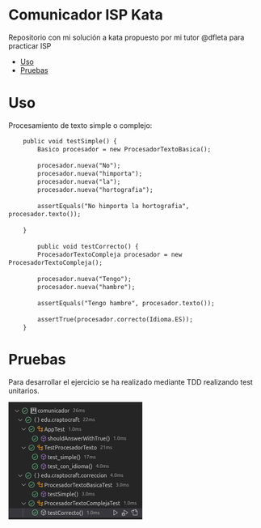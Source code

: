 # Comunicador ISP Kata

Repositorio con mi solución a kata propuesto por mi tutor @dfleta para practicar ISP 

- [Uso](#Uso)
- [Pruebas](#Pruebas)



# Uso

Procesamiento de texto simple o complejo:

```
    public void testSimple() {
        Basico procesador = new ProcesadorTextoBasica();

        procesador.nueva("No");
        procesador.nueva("himporta");
        procesador.nueva("la");
        procesador.nueva("hortografia");

        assertEquals("No himporta la hortografia", procesador.texto());

    }

        public void testCorrecto() {
        ProcesadorTextoCompleja procesador = new ProcesadorTextoCompleja();

        procesador.nueva("Tengo");
        procesador.nueva("hambre");

        assertEquals("Tengo hambre", procesador.texto());

        assertTrue(procesador.correcto(Idioma.ES));
    }
```



# Pruebas

Para desarrollar el ejercicio se ha realizado mediante TDD realizando test unitarios.

![](./comunicador/docs/images/unitaryTests.png)
